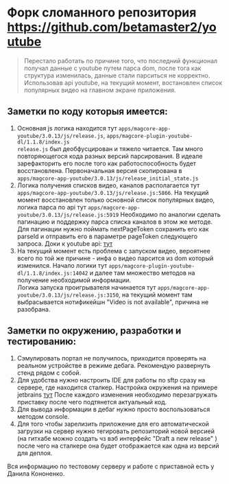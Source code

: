 # Форк сломанного репозитория https://github.com/betamaster2/youtube

>Перестало работать по причине того, что последний функционал получал данные с youtube путем парса dom, после тога как
 структура изменилась, данные стали парситься не корректно. Использовав api youtube, на текущий момент, востановлен список
 популярных видео на главном экране приложения.

## Заметки по коду которыя имеется:
1. Основная js логика находится тут `apps/magcore-app-youtube/3.0.13/js/release.js`, `apps/magcore-plugin-youtube-dl/1.1.8/index.js`  
`release.js` был деобфусцирован и тяжело читается. Там много повторяющегося кода разных версий парсирования. В идеале
зарефакторить его после того как работоспособность будет восстановлена. Первоначальная версия скопирована в
`apps/magcore-app-youtube/3.0.13/js/release_initial_state.js`
1. Логика получения списков видео, каналов располагается тут `apps/magcore-app-youtube/3.0.13/js/release.js:5866`. На
текущий момент восстановлен только основной список популярных видео, логика парса по api тут `apps/magcore-app-youtube/3.0.13/js/release.js:5919`
Необходимо по аналогии сделать пагинацию и поддержку парса списка каналов в этом же методе. Для пагинации нужно поймать
nextPageToken сохранить его как parseId и отправить его в параметре pageToken следующего запроса. Доки к youtube api:
[тут](https://developers.google.com/youtube/v3/docs)
1. На текущий момент есть проблема с запуском видео, вероятнее всего по той же причине - инфа о видео парсится из
dom который изменился. Начало логики тут `apps/magcore-plugin-youtube-dl/1.1.8/index.js:14042` и далее там множество методов
на получение необходимой информации.  
Логика запуска проигрывателя начинается тут `apps/magcore-app-youtube/3.0.13/js/release.js:3150`, на текущий момент там
выбрасывается нотификейшн "Video is not available", причина не разобрана.

## Заметки по окружению, разработки и тестированию:
1. Сэмулировать портал не получилось, приходится проверять на реальном устройстве в режиме дебага. Рекомендую развернуть стенд рядом с собой.
1. Для удобства нужно настроить IDE для работы по sftp сразу на сервере, где находится сталкер. Настройка окружения на
примере jetbrains [тут](https://developers.google.com/youtube/v3/docs)
После каждого изменения необходимо перезагружать приставку после чего подтянется актуальный код.
1. Для вывода информации в дебаг нужно просто воспользоваться методом console.
1. Для того чтобы зарелизить приложение для его автоматической загрузки на сервер нужно тегировать репозиторий новой версией
(на гитхабе можно создать чз вэб интерфейс "Draft a new release" ) после чего на сталкере она будет отображается как
одна из версий для деплоя.

Вся информацию по тестовому серверу и работе с приставной есть у Данила Кононенко.

